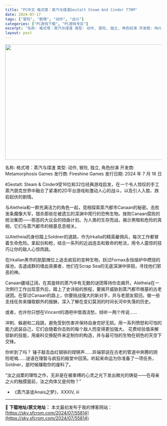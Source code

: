 ```yaml
---
title: "PC中文 格式塔：蒸汽与煤渣Gestalt Steam And Cinder 770M"
date: 2024-07-17
tags: ["冒险", "剧情", "动作", "战斗"]
categories: ["PC游戏下载", "PC游戏专区"]
excerpt: "名称: 格式塔：蒸汽与煤渣 类型: 动作, 冒险, 独立, 角色扮演 开发商: Metamorphosis Games 发行商: Fireshine Games 发行日期: 2024 年 7 月 16 日 《Gestalt: Steam &amp; Cinder》受16位和32位经典游戏启发，在一个&hellip;"
layout: post
---
```


<img class="aligncenter size-full wp-image-55815" src="https://sky.sfcrom.com/wp-content/uploads/2024/07/2024071708144277.webp" alt="" width="660" height="370" />

名称: 格式塔：蒸汽与煤渣
类型: 动作, 冒险, 独立, 角色扮演
开发商: Metamorphosis Games
发行商: Fireshine Games
发行日期: 2024 年 7 月 16 日

《Gestalt: Steam &amp; Cinder》受16位和32位经典游戏启发，在一个令人惊叹的手工蒸汽朋克世界中融合了紧凑的2D平台游戏和激动人心的战斗，以及引人入胜、跌宕起伏的剧情。

与Aletheia和一群充满活力的角色一起，竞相探索蒸汽都市Canaan的秘密。击败发条魔像大军，猎杀那些在被遗忘的深渊中爬行的恐怖生物。挫败Canaan腐败的统治集团——邪恶的大议会的扭曲计划。为人类的生存而战，揭示黑暗和危险的真相，它们与蒸汽都市的根基息息相关。

以Aletheia的身份踏上Soldner的道路，作为Irkalla的精英雇佣兵，每次工作都冒着生命危险。拿起剑和枪，结合一系列的近战连击和致命的枪法，用令人震惊的技巧让你的敌人心惊肉跳。

在Irkallan黑市的肮脏摊位上追击疯狂的变种生物，跃过Fornax永恒熔炉中燃烧的熔池，击退成群的嗜血突袭者，他们在Scrap Sea的无底深渊中徘徊，寻找他们邪恶的神。

Canaan疆域辽阔，在其旋转的蒸汽中有无数的谜团等待你去揭开。Aletheia在一次例行工作出现意外后，踏上了史诗般的旅程，要揭开威胁到蒸汽都市根基的古老谜团。在穿过Canaan的路上，你要挑战强大的新对手，并与老朋友叙旧。做一些支线任务来赚取额外的报酬，深入了解在变幻莫测的时间长河中失落的历史。

或者，也许你只想在Vincent的酒吧中借酒浇愁，倾听一两个传说……

冲刺、躲避和二段跳，避免受到伤害并保持自身完好无损。用一系列愤怒和可怕的能力武装自己，它们会随着你击败的每个敌人而变得更加强大。
花费经验值来解锁新的技能，用废料交换配件来定制你的构造，并与最可怕的生物在铜色的天空下交锋。

你听到了吗？ 锤子敲击血红钢铁的铿锵声……异端邪说在古老的管道中奔腾的阴险呢喃……谜语在理智与疯狂的殿堂中回荡。听起来命运为你准备了一项任务，Soldner，是时候赚取你的废料了。

“汝之战栗的理性之作，无非是在被束缚的心灵之光下发出微光的铸锭——在母亲之火的触摸面前，汝之肉体又是何物？”

- 《蒸汽圣徒Anais之梦》，XXXIV, iii

---
📖 **下载地址/原文地址：** 本文最初发布于我的博客网站：[https://sky.sfcrom.com/2024/07/55814](https://sky.sfcrom.com/2024/07/55814)

